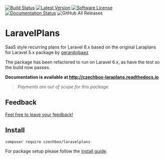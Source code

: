 [![Build Status](https://img.shields.io/travis/czechbox/laravelplans.svg?style=flat-square)](https://travis-ci.org/czechbox/laravelplans)
[![Latest Version](https://img.shields.io/github/release/czechbox/laravelplans.svg?style=flat-square)](https://github.com/czechbox/laravelplans/releases)
[![Software License](https://img.shields.io/badge/license-MIT-brightgreen.svg?style=flat-square)](LICENSE)
[![Documentation Status](https://readthedocs.org/projects/laravelplans/badge/?version=latest)](https://czechbox-laraplans.readthedocs.io/en/latest/?badge=latest)
![GitHub All Releases](https://img.shields.io/github/downloads/czechbox/laravelplans/total)


# LaravelPlans

SaaS style recurring plans for Laravel 6.x based on the original Laraplans for Laravel 5.x package by [gerardojbaez](https://github.com/gerardojbaez/laraplans)

The package has been refactored to run on Laravel 6.x, as have the test so the build now passes.

**Documentation is available at http://czechbox-laraplans.readthedocs.io**

> *Payments are out of scope for this package.*

## Feedback

[Feel free to leave your feedback!](https://github.com/czechbox/laraplans/issues)

## Install

``` bash
composer require czechbox/laravelplans
```

For package setup please follow the [install guide](http://czechbox-laraplans.readthedocs.io/en/latest/install.html).
